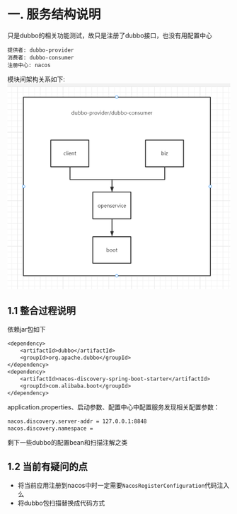 
# 一. 服务结构说明
只是dubbo的相关功能测试，故只是注册了dubbo接口，也没有用配置中心
```
提供者: dubbo-provider
消费者: dubbo-consumer
注册中心: nacos
```
模块间架构关系如下:
![模块间架构关系](pic/模块间架构关系.png)

## 1.1 整合过程说明
依赖jar包如下
```
<dependency>
    <artifactId>dubbo</artifactId>
    <groupId>org.apache.dubbo</groupId>
</dependency>
<dependency>
    <artifactId>nacos-discovery-spring-boot-starter</artifactId>
    <groupId>com.alibaba.boot</groupId>
</dependency>
```
application.properties、启动参数、配置中心中配置服务发现相关配置参数：
```
nacos.discovery.server-addr = 127.0.0.1:8848
nacos.discovery.namespace = 
```
剩下一些dubbo的配置bean和扫描注解之类

## 1.2 当前有疑问的点
+ 将当前应用注册到nacos中时一定需要`NacosRegisterConfiguration`代码注入么
+ 将dubbo包扫描替换成代码方式
